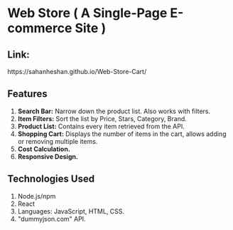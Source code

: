 # Web Store ( A Single-Page E-commerce Site )

<h2>Link:</h2>  https://sahanheshan.github.io/Web-Store-Cart/

## Features

1. **Search Bar:**      Narrow down the product list. Also works with filters.
2. **Item Filters:**    Sort the list by Price, Stars, Category, Brand.
3. **Product List:**    Contains every item retrieved from the API.
4. **Shopping Cart:**   Displays the number of items in the cart, allows adding or removing multiple items.
5. **Cost Calculation.**
6. **Responsive Design.**

## Technologies Used

1. Node.js/npm
2. React
3. Languages: JavaScript, HTML, CSS.
4. "dummyjson.com" API.

